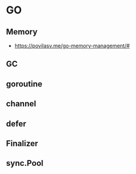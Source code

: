 
# GO

## Memory

- https://povilasv.me/go-memory-management/#

## GC

## goroutine

## channel

## defer

## Finalizer

## sync.Pool

